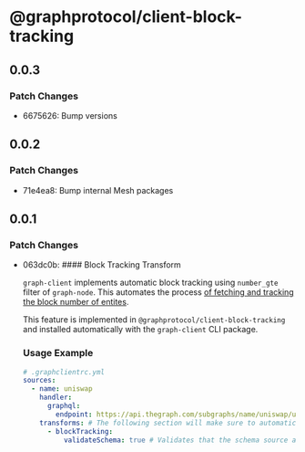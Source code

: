 # @graphprotocol/client-block-tracking

## 0.0.3

### Patch Changes

- 6675626: Bump versions

## 0.0.2

### Patch Changes

- 71e4ea8: Bump internal Mesh packages

## 0.0.1

### Patch Changes

- 063dc0b: #### Block Tracking Transform

  `graph-client` implements automatic block tracking using `number_gte` filter of `graph-node`. This automates the process [of fetching and tracking the block number of entites](https://thegraph.com/docs/en/developer/distributed-systems/#polling-for-updated-data).

  This feature is implemented in `@graphprotocol/client-block-tracking` and installed automatically with the `graph-client` CLI package.

  ### Usage Example

  ```yaml
  # .graphclientrc.yml
  sources:
    - name: uniswap
      handler:
        graphql:
          endpoint: https://api.thegraph.com/subgraphs/name/uniswap/uniswap-v2
      transforms: # The following section will make sure to automatically fetch the block information, and then use it for tracking in future queries.
        - blockTracking:
            validateSchema: true # Validates that the schema source actually contains _meta and input block filters.
  ```
